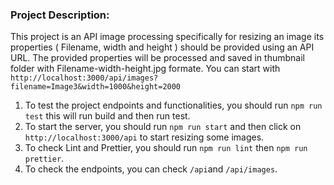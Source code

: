 ### Project Description:

This project is an API image processing specifically for resizing an image its properties ( Filename, width and height ) should be provided using an API URL. The provided properties will be processed and saved in thumbnail folder with Filename-width-height.jpg formate. You can start with `http://localhost:3000/api/images?filename=Image3&width=1000&height=2000`

1. To test the project endpoints and functionalities, you should run `npm run test` this will run build and then run test.
2. To start the server, you should run `npm run start` and then click on `http://localhost:3000/api` to start resizing some images.
3. To check Lint and Prettier, you should run `npm run lint` then `npm run prettier`.
4. To check the endpoints, you can check `/api`and `/api/images`.